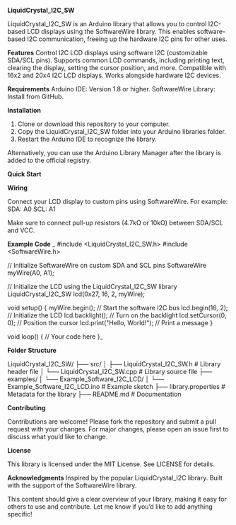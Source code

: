 **LiquidCrystal_I2C_SW**

LiquidCrystal_I2C_SW is an Arduino library that allows you to control I2C-based LCD displays using the SoftwareWire library. This enables software-based I2C communication, freeing up the hardware I2C pins for other uses.

**Features**
Control I2C LCD displays using software I2C (customizable SDA/SCL pins).
Supports common LCD commands, including printing text, clearing the display, setting the cursor position, and more.
Compatible with 16x2 and 20x4 I2C LCD displays.
Works alongside hardware I2C devices.

**Requirements**
Arduino IDE: Version 1.8 or higher.
SoftwareWire Library: Install from GitHub.

**Installation**
1. Clone or download this repository to your computer.
2. Copy the LiquidCrystal_I2C_SW folder into your Arduino libraries folder.
3. Restart the Arduino IDE to recognize the library.

Alternatively, you can use the Arduino Library Manager after the library is added to the official registry.

**Quick Start**

**Wiring**

Connect your LCD display to custom pins using SoftwareWire. For example:
SDA: A0
SCL: A1

Make sure to connect pull-up resistors (4.7kΩ or 10kΩ) between SDA/SCL and VCC.

**Example Code**
_
#include <LiquidCrystal_I2C_SW.h>
#include <SoftwareWire.h>

// Initialize SoftwareWire on custom SDA and SCL pins
SoftwareWire myWire(A0, A1);

// Initialize the LCD using the LiquidCrystal_I2C_SW library
LiquidCrystal_I2C_SW lcd(0x27, 16, 2, myWire);

void setup() {
    myWire.begin();           // Start the software I2C bus
    lcd.begin(16, 2);         // Initialize the LCD
    lcd.backlight();          // Turn on the backlight
    lcd.setCursor(0, 0);      // Position the cursor
    lcd.print("Hello, World!"); // Print a message
}

void loop() {
    // Your code here
}_

**Folder Structure**

LiquidCrystal_I2C_SW/
├── src/
│   ├── LiquidCrystal_I2C_SW.h    # Library header file
│   └── LiquidCrystal_I2C_SW.cpp  # Library source file
├── examples/
│   └── Example_Software_I2C_LCD/
│       └── Example_Software_I2C_LCD.ino # Example sketch
├── library.properties            # Metadata for the library
├── README.md                     # Documentation

**Contributing**

Contributions are welcome! Please fork the repository and submit a pull request with your changes. For major changes, please open an issue first to discuss what you’d like to change.

**License**

This library is licensed under the MIT License. See LICENSE for details.

**Acknowledgments**
Inspired by the popular LiquidCrystal_I2C library.
Built with the support of the SoftwareWire library.

This content should give a clear overview of your library, making it easy for others to use and contribute. Let me know if you’d like to add anything specific!
